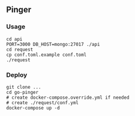 ## Pinger

### Usage

```
cd api
PORT=3000 DB_HOST=mongo:27017 ./api
cd request
cp conf.toml.example conf.toml
./request
```

### Deploy

```
git clone ...
cd go-pinger
# create docker-compose.override.yml if needed
# create ./request/conf.yml
docker-compose up -d
```